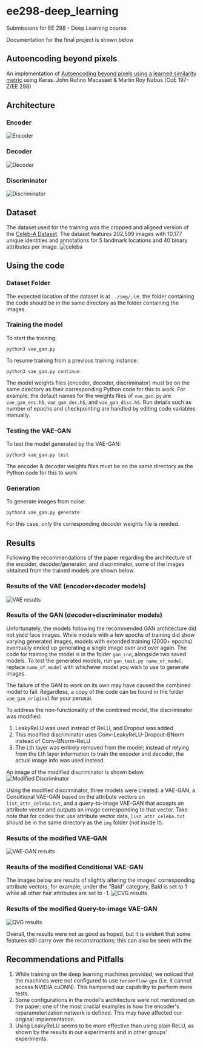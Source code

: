 # ee298-deep_learning
Submissions for EE 298 - Deep Learning course

Documentation for the final project is shown below

## Autoencoding beyond pixels
An implementation of [Autoencoding beyond pixels using a learned similarity metric](https://arxiv.org/pdf/1512.09300.pdf) using Keras.
John Rufino Macasaet & Martin Roy Nabus (CoE 197-Z/EE 298)

## Architecture
### Encoder
![Encoder](https://s3-ap-southeast-1.amazonaws.com/celebadataset/Original/vae_cnn_encoder.png)
### Decoder
![Decoder](https://i.imgur.com/TD3yVEo.png)
### Discriminator
![Discriminator](https://raw.githubusercontent.com/mrnabus/ee298-deep_learning/master/pics/vae_gan_disc_orig.png)

## Dataset
The dataset used for the training was the cropped and aligned version of the [Celeb-A Dataset](http://mmlab.ie.cuhk.edu.hk/projects/CelebA.html). The dataset features 202,599 images with 10,177 unique identities and annotations for 5 landmark locations and 40 binary attributes per image.
![celeba](http://mmlab.ie.cuhk.edu.hk/projects/celeba/intro.png)

## Using the code
### Dataset Folder
The expected location of the dataset is at `../img/`, i.e. the folder containing the code should be in the same directory as the folder containing the images.
### Training the model
To start the training:
```
python3 vae_gan.py
```
To resume training from a previous training instance:
```
python3 vae_gan.py continue
```
The model weights files (encoder, decoder, discriminator) must be on the same directory as their corresponding Python code for this to work. For example, the default names for the weights files of `vae_gan.py` are `vae_gan_enc.h5`, `vae_gan_dec.h5`, and `vae_gan_disc.h5`. Run details such as number of epochs and checkpointing are handled by editing code variables manually.
### Testing the VAE-GAN
To test the model generated by the VAE-GAN:
```
python3 vae_gan.py test
```
The encoder & decoder weights files must be on the same directory as the Python code for this to work
### Generation
To generate images from noise:
```
python3 vae_gan.py generate
```
For this case, only the corresponding decoder weights file is needed.
## Results
Following the recommendations of the paper regarding the architecture of the encoder, decoder/generator, and discriminator, some of the images obtained from the trained models are shown below.
### Results of the VAE (encoder+decoder models)
![VAE results](https://raw.githubusercontent.com/mrnabus/ee298-deep_learning/master/pics/results_vae.jpg)

### Results of the GAN (decoder+discriminator models)
Unfortunately, the models following the recommended GAN architecture did not yield face images. While models with a few epochs of training did show varying generated images, models with extended training (2000+ epochs) eventually ended up generating a single image over and over again. The code for training the model is in the folder `gan_cnn`, alongside two saved models. To test the generated models, run `gan_test.py name_of_model`; replace `name_of_model` with whichever model you wish to use to generate images.

The failure of the GAN to work on its own may have caused the combined model to fail. Regardless, a copy of the code can be found in the folder `vae_gan_original` for your perusal.

To address the non-functionality of the combined model, the discriminator was modified:
1. LeakyReLU was used instead of ReLU, and Dropout was added
2. This modified discriminator uses Conv-LeakyReLU-Dropout-BNorm instead of Conv-BNorm-ReLU
3. The Lth layer was entirely removed from the model; instead of relying from the Lth layer information to train the encoder and decoder, the actual image info was used instead.

An image of the modified discriminator is shown below.
![Modified Discriminator](https://raw.githubusercontent.com/mrnabus/ee298-deep_learning/master/pics/vae_gan_discriminator.png)

Using the modified discriminator, three models were created: a VAE-GAN, a Conditional VAE-GAN based on the attribute vectors on `list_attr_celeba.txt`, and a query-to-image VAE-GAN that accepts an attribute vector and outputs an image corresponding to that vector. Take note that for codes that use attribute vector data, `list_attr_celeba.txt` should be in the same directory as the `img` folder (not inside it).

### Results of the modified VAE-GAN
![VAE-GAN results](https://raw.githubusercontent.com/mrnabus/ee298-deep_learning/master/pics/results_vaegan.png)

### Results of the modified Conditional VAE-GAN
The images below are results of slightly altering the images' corresponding attribute vectors; for example, under the "Bald" category, Bald is set to 1 while all other hair attributes are set to -1.
![CVG results](https://raw.githubusercontent.com/mrnabus/ee298-deep_learning/master/pics/results_cvg.jpg)

### Results of the modified Query-to-image VAE-GAN
![QVG results](https://raw.githubusercontent.com/mrnabus/ee298-deep_learning/master/pics/results_qvg.png)

Overall, the results were not as good as hoped, but it is evident that some features still carry over the reconstructions; this can also be seen with the

## Recommendations and Pitfalls
1. While training on the deep learning machines provided, we noticed that the machines were not configured to use `tensorflow-gpu` (i.e. it cannot access NVIDIA cuDNN). This hampered our capability to perform more tests.
2. Some configurations in the model's architecture were not mentioned on the paper; one of the most crucial examples is how the encoder's reparameterization network is defined. This may have affected our original implementation.
3. Using LeakyReLU seems to be more effective than using plain ReLU, as shown by the results in our experiments and in other groups' experiments.
